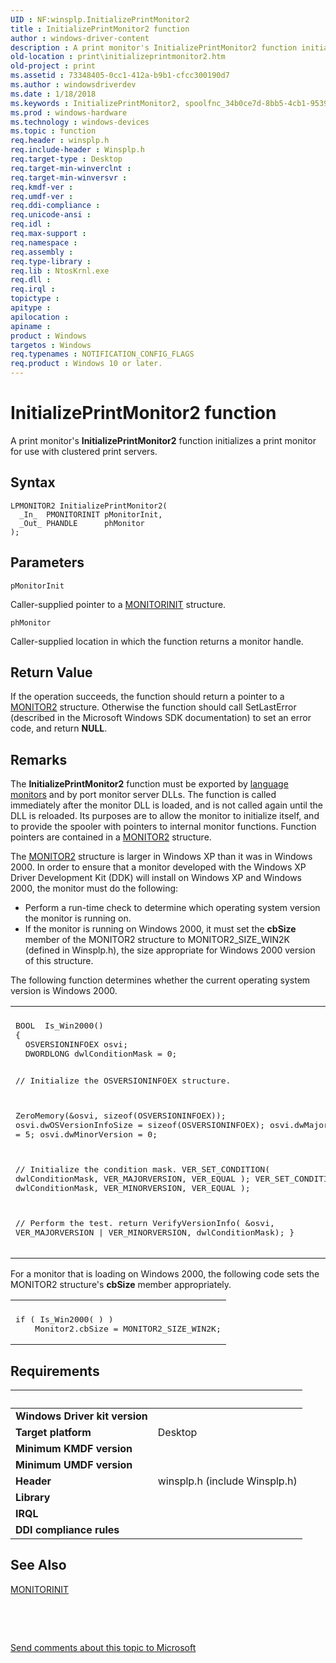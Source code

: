 ```yaml
---
UID : NF:winsplp.InitializePrintMonitor2
title : InitializePrintMonitor2 function
author : windows-driver-content
description : A print monitor's InitializePrintMonitor2 function initializes a print monitor for use with clustered print servers.
old-location : print\initializeprintmonitor2.htm
old-project : print
ms.assetid : 73348405-0cc1-412a-b9b1-cfcc300190d7
ms.author : windowsdriverdev
ms.date : 1/18/2018
ms.keywords : InitializePrintMonitor2, spoolfnc_34b0ce7d-8bb5-4cb1-9539-cd3b1b0113f4.xml, winsplp/InitializePrintMonitor2, print.initializeprintmonitor2, InitializePrintMonitor2 function [Print Devices]
ms.prod : windows-hardware
ms.technology : windows-devices
ms.topic : function
req.header : winsplp.h
req.include-header : Winsplp.h
req.target-type : Desktop
req.target-min-winverclnt : 
req.target-min-winversvr : 
req.kmdf-ver : 
req.umdf-ver : 
req.ddi-compliance : 
req.unicode-ansi : 
req.idl : 
req.max-support : 
req.namespace : 
req.assembly : 
req.type-library : 
req.lib : NtosKrnl.exe
req.dll : 
req.irql : 
topictype : 
apitype : 
apilocation : 
apiname : 
product : Windows
targetos : Windows
req.typenames : NOTIFICATION_CONFIG_FLAGS
req.product : Windows 10 or later.
---
```



# InitializePrintMonitor2 function
A print monitor's <b>InitializePrintMonitor2</b> function initializes a print monitor for use with clustered print servers.

## Syntax

````
LPMONITOR2 InitializePrintMonitor2(
  _In_  PMONITORINIT pMonitorInit,
  _Out_ PHANDLE      phMonitor
);
````

## Parameters

`pMonitorInit`

Caller-supplied pointer to a <a href="..\winsplp\ns-winsplp-_monitorinit.md">MONITORINIT</a> structure.

`phMonitor`

Caller-supplied location in which the function returns a monitor handle.


## Return Value

If the operation succeeds, the function should return a pointer to a <a href="..\winsplp\ns-winsplp-_monitor2.md">MONITOR2</a> structure. Otherwise the function should call SetLastError (described in the Microsoft Windows SDK documentation) to set an error code, and return <b>NULL</b>.

## Remarks

The <b>InitializePrintMonitor2</b> function must be exported by <a href="https://msdn.microsoft.com/26ba1c22-390a-4187-b67a-3f3497964f8e">language monitors</a> and by port monitor server DLLs. The function is called immediately after the monitor DLL is loaded, and is not called again until the DLL is reloaded. Its purposes are to allow the monitor to initialize itself, and to provide the spooler with pointers to internal monitor functions. Function pointers are contained in a <a href="..\winsplp\ns-winsplp-_monitor2.md">MONITOR2</a> structure.

The <a href="..\winsplp\ns-winsplp-_monitor2.md">MONITOR2</a> structure is larger in Windows XP than it was in Windows 2000. In order to ensure that a monitor developed with the Windows XP Driver Development Kit (DDK) will install on Windows XP and Windows 2000, the monitor must do the following:
<ul>
<li>
Perform a run-time check to determine which operating system version the monitor is running on.

</li>
<li>
If the monitor is running on Windows 2000, it must set the <b>cbSize</b> member of the MONITOR2 structure to MONITOR2_SIZE_WIN2K (defined in Winsplp.h), the size appropriate for Windows 2000 version of this structure.

</li>
</ul>The following function determines whether the current operating system version is Windows 2000.
<div class="code"><span codelanguage=""><table>
<tr>
<th></th>
</tr>
<tr>
<td>
<pre>BOOL  Is_Win2000()
{
  OSVERSIONINFOEX osvi;
  DWORDLONG dwlConditionMask = 0;

  // Initialize the OSVERSIONINFOEX structure.

  ZeroMemory(&amp;osvi, sizeof(OSVERSIONINFOEX));
  osvi.dwOSVersionInfoSize = sizeof(OSVERSIONINFOEX);
  osvi.dwMajorVersion = 5;
  osvi.dwMinorVersion = 0;

  // Initialize the condition mask.
  VER_SET_CONDITION( dwlConditionMask, VER_MAJORVERSION, VER_EQUAL );
  VER_SET_CONDITION( dwlConditionMask, VER_MINORVERSION, VER_EQUAL );

  // Perform the test.
  return VerifyVersionInfo(
      &amp;osvi,
      VER_MAJORVERSION | VER_MINORVERSION,
      dwlConditionMask);
}</pre>
</td>
</tr>
</table></span></div>For a monitor that is loading on Windows 2000, the following code sets the MONITOR2 structure's <b>cbSize</b> member appropriately.
<div class="code"><span codelanguage=""><table>
<tr>
<th></th>
</tr>
<tr>
<td>
<pre>if ( Is_Win2000( ) )
    Monitor2.cbSize = MONITOR2_SIZE_WIN2K;</pre>
</td>
</tr>
</table></span></div>

## Requirements
| &nbsp; | &nbsp; |
| ---- |:---- |
| **Windows Driver kit version** |  |
| **Target platform** | Desktop |
| **Minimum KMDF version** |  |
| **Minimum UMDF version** |  |
| **Header** | winsplp.h (include Winsplp.h) |
| **Library** |  |
| **IRQL** |  |
| **DDI compliance rules** |  |

## See Also

<a href="..\winsplp\ns-winsplp-_monitorinit.md">MONITORINIT</a>

 

 

<a href="mailto:wsddocfb@microsoft.com?subject=Documentation%20feedback [print\print]:%20InitializePrintMonitor2 function%20 RELEASE:%20(1/18/2018)&amp;body=%0A%0APRIVACY STATEMENT%0A%0AWe use your feedback to improve the documentation. We don't use your email address for any other purpose, and we'll remove your email address from our system after the issue that you're reporting is fixed. While we're working to fix this issue, we might send you an email message to ask for more info. Later, we might also send you an email message to let you know that we've addressed your feedback.%0A%0AFor more info about Microsoft's privacy policy, see http://privacy.microsoft.com/en-us/default.aspx." title="Send comments about this topic to Microsoft">Send comments about this topic to Microsoft</a>